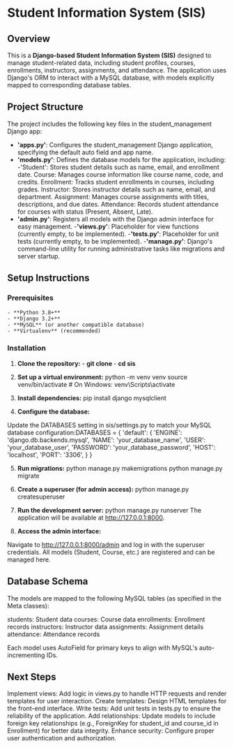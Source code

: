 # Student Information System (SIS)
## Overview
This is a **Django-based Student Information System (SIS)** designed to manage student-related data, including student profiles, courses, enrollments, instructors, assignments, and attendance. The application uses Django's ORM to interact with a MySQL database, with models explicitly mapped to corresponding database tables.
## Project Structure
The project includes the following key files in the student_management Django app:

- **'apps.py'**: Configures the student_management Django application, specifying the default auto field and app name.
- **'models.py'**: Defines the database models for the application, including:
    -'Student': Stores student details such as name, email, and enrollment date.
    Course: Manages course information like course name, code, and credits.
    Enrollment: Tracks student enrollments in courses, including grades.
    Instructor: Stores instructor details such as name, email, and department.
    Assignment: Manages course assignments with titles, descriptions, and due dates.
    Attendance: Records student attendance for courses with status (Present, Absent, Late).
- **'admin.py'**: Registers all models with the Django admin interface for easy management.
-**'views.py'**: Placeholder for view functions (currently empty, to be implemented).
-**'tests.py'**: Placeholder for unit tests (currently empty, to be implemented).
-**'manage.py'**: Django's command-line utility for running administrative tasks like migrations and server startup.

## **Setup Instructions**
### **Prerequisites**

    - **Python 3.8+**
    - **Django 3.2+**
    - **MySQL** (or another compatible database)
    - **Virtualenv** (recommended)

### **Installation**

1. **Clone the repository:**
        - **git clone <repository-url>**
        - **cd sis**
   
2. **Set up a virtual environment:**
   python -m venv venv
   source venv/bin/activate  # On Windows: venv\Scripts\activate

3. **Install dependencies:**
pip install django mysqlclient

4. **Configure the database:**

Update the DATABASES setting in sis/settings.py to match your MySQL database configuration:DATABASES = {
    'default': {
        'ENGINE': 'django.db.backends.mysql',
        'NAME': 'your_database_name',
        'USER': 'your_database_user',
        'PASSWORD': 'your_database_password',
        'HOST': 'localhost',
        'PORT': '3306',
    }
}

5. **Run migrations:**
    python manage.py makemigrations
    python manage.py migrate

6. **Create a superuser (for admin access):**
    python manage.py createsuperuser

7. **Run the development server:**
    python manage.py runserver
   The application will be available at http://127.0.0.1:8000.

8. **Access the admin interface:**

Navigate to http://127.0.0.1:8000/admin and log in with the superuser credentials.
All models (Student, Course, etc.) are registered and can be managed here.


## **Database Schema**
The models are mapped to the following MySQL tables (as specified in the Meta classes):

students: Student data
courses: Course data
enrollments: Enrollment records
instructors: Instructor data
assignments: Assignment details
attendance: Attendance records

Each model uses AutoField for primary keys to align with MySQL's auto-incrementing IDs.

## **Next Steps**

Implement views: Add logic in views.py to handle HTTP requests and render templates for user interaction.
Create templates: Design HTML templates for the front-end interface.
Write tests: Add unit tests in tests.py to ensure the reliability of the application.
Add relationships: Update models to include foreign key relationships (e.g., ForeignKey for student_id and course_id in Enrollment) for better data integrity.
Enhance security: Configure proper user authentication and authorization.


